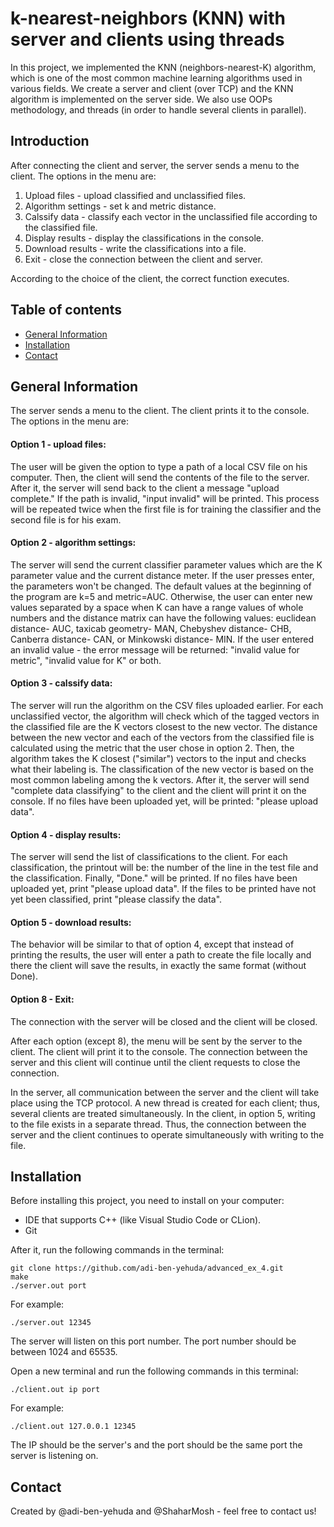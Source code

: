 # k-nearest-neighbors (KNN) with server and clients using threads
In this project, we implemented the KNN (neighbors-nearest-K) algorithm, which is one of the most common machine learning algorithms used in various fields. We create a server and client (over TCP) and the KNN algorithm is implemented on the server side. We also use OOPs methodology, and threads (in order to handle several clients in parallel).

## Introduction
After connecting the client and server, the server sends a menu to the client.
The options in the menu are:
1. Upload files - upload classified and unclassified files.
2. Algorithm settings - set k and metric distance.
3. Calssify data - classify each vector in the unclassified file according to the classified file.
4. Display results - display the classifications in the console.
5. Download results - write the classifications into a file.
8. Exit - close the connection between the client and server.

According to the choice of the client, the correct function executes.

## Table of contents
* [General Information](#general-information)
* [Installation](#installation)
* [Contact](#Contact)

## General Information
The server sends a menu to the client. The client prints it to the console. 
The options in the menu are:
#### Option 1 - upload files:
The user will be given the option to type a path of a local CSV file on his computer. Then, the client will send the contents of the file to the server. After it, the server will send back to the client a message "upload complete." If the path is invalid, "input invalid" will be printed. This process will be repeated twice when the first file is for training the classifier and the second file is for his exam.

#### Option 2 - algorithm settings:
The server will send the current classifier parameter values which are the K parameter value and the current distance meter. 
If the user presses enter, the parameters won't be changed. The default values at the beginning of the program are k=5 and metric=AUC. Otherwise, the user can enter new values separated by a space when K can have a range
values of whole numbers and the distance matrix can have the following values: euclidean distance- AUC, taxicab geometry- MAN, Chebyshev distance- CHB, Canberra distance- CAN, or Minkowski distance- MIN.
If the user entered an invalid value - the error message will be returned: "invalid value for metric", "invalid value for K" or both.

#### Option 3 - calssify data:
The server will run the algorithm on the CSV files uploaded earlier. For each unclassified vector, the algorithm will check which of the tagged vectors in the classified file are the K vectors closest to the new vector. The distance between the new vector and each of the vectors from the classified file is calculated using the metric that the user chose in option 2. Then, the algorithm takes the K closest ("similar") vectors to the input and checks what their labeling is. The classification of the new vector is based on the most common labeling among the k vectors. 
After it, the server will send "complete data classifying" to the client and the client will print it on the console.
If no files have been uploaded yet, will be printed: "please upload data".

#### Option 4 - display results:
The server will send the list of classifications to the client. For each classification, the printout will be: the number of the line in the test file and the classification. Finally, "Done." will be printed.
If no files have been uploaded yet, print "please upload data".
If the files to be printed have not yet been classified, print "please classify the data".

#### Option 5 - download results:
The behavior will be similar to that of option 4, except that instead of printing the results, the user will enter a path to create the file locally and there the client will save the results, in exactly the same format (without Done). 

#### Option 8 - Exit:
The connection with the server will be closed and the client will be closed.

After each option (except 8), the menu will be sent by the server to the client. The client will print it to the console.
The connection between the server and this client will continue until the client requests to close the connection.

In the server, all communication between the server and the client will take place using the TCP protocol. A new thread is created for each client; thus, several clients are treated simultaneously.
In the client, in option 5, writing to the file exists in a separate thread. Thus, the connection between the server and the client continues to operate simultaneously with writing to the file.

## Installation
Before installing this project, you need to install on your computer:
* IDE that supports C++ (like Visual Studio Code or CLion).
* Git

After it, run the following commands in the terminal:

```
git clone https://github.com/adi-ben-yehuda/advanced_ex_4.git
make
./server.out port
```
For example:
```
./server.out 12345
```
The server will listen on this port number. The port number should be between 1024 and 65535.

Open a new terminal and run the following commands in this terminal:

```
./client.out ip port
```
For example: 
```
./client.out 127.0.0.1 12345
```
The IP should be the server's and the port should be the same port the server is listening on.

## Contact
Created by @adi-ben-yehuda and @ShaharMosh - feel free to contact us!
